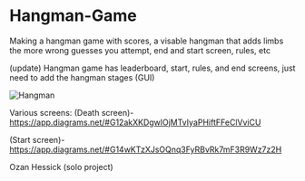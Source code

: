 # Hangman-Game

Making a hangman game with scores, a visable hangman that adds limbs the more wrong guesses you attempt, end and start screen, rules, etc

(update)
Hangman game has leaderboard, start, rules, and end screens, just need to add the hangman stages (GUI)


![Hangman](https://user-images.githubusercontent.com/70344661/119041441-dd4b2880-b973-11eb-830f-689571ce8707.png)


Various screens:
(Death screen)-https://app.diagrams.net/#G12akXKDgwlOjMTvIyaPHiftFFeClVviCU

(Start screen)-https://app.diagrams.net/#G14wKTzXJsOQnq3FyRBvRk7mF3R9Wz7z2H


Ozan Hessick (solo project)
